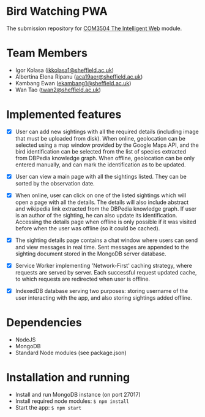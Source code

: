 # Bird Watching PWA

The submission repository for [COM3504 The Intelligent Web](https://www.dcs.shef.ac.uk/intranet/teaching/public/modules/level3/com3504.html) module.

# Team Members

- Igor Kolasa ([ikkolasa1@sheffield.ac.uk](ikkolasa1@sheffield.ac.uk))
- Albertina Elena Ripanu ([aca19aer@sheffield.ac.uk](aca19aer@sheffield.ac.uk]))
- Kambang Ewan ([ekambang1@sheffield.ac.uk](ekambang1@sheffield.ac.uk))
- Wan Tao ([twan2@sheffield.ac.uk](twan2@sheffield.ac.uk))

# Implemented features

- [X] User can add new sightings with all the required details (including image that must be uploaded from disk). When online, geolocation can be selected using a map window provided by the Google Maps API, and the bird identification can be selected from the list of species extracted from DBPedia knowledge graph. When offline, geolocation can be only entered manually, and can mark the identification as to be updated.

- [X] User can view a main page with all the sightings listed. They can be sorted by the observation date.

- [X] When online, user can click on one of the listed sightings which will open a page with all the details. The details will also include abstract and wikipedia link extracted from the DBPedia knowledge graph. If user is an author of the sighting, he can also update its identification. Accessing the details page when offline is only possible if it was visited before when the user was offline (so it could be cached).

- [X] The sighting details page contains a chat window where users can send and view messages in real time. Sent messages are appended to the sighting document stored in the MongoDB server database.

- [X] Service Worker implementing 'Network-First' caching strategy, where requests are served by server. Each successful request updated cache, to which requests are redirected when user is offline.

- [X] IndexedDB database serving two purposes: storing username of the user interacting with the app, and also storing sightings added offline.

# Dependencies

- NodeJS
- MongoDB
- Standard Node modules (see package.json)

# Installation and running

- Install and run MongoDB instance (on port 27017)
- Install required node modules: `$ npm install`
- Start the app: `$ npm start`
